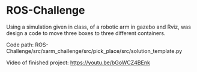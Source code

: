 # ROS-Challenge
Using a simulation given in class, of a robotic arm in gazebo and Rviz, was design a code to move three boxes to three different containers.

Code path: ROS-Challenge/src/xarm_challenge/src/pick_place/src/solution_template.py 

Video of finished project: https://youtu.be/bGoWCZ4BEnk
